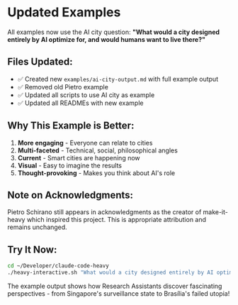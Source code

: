# Updated Examples

All examples now use the AI city question:
**"What would a city designed entirely by AI optimize for, and would humans want to live there?"**

## Files Updated:
- ✅ Created new `examples/ai-city-output.md` with full example output
- ✅ Removed old Pietro example
- ✅ Updated all scripts to use AI city as example
- ✅ Updated all READMEs with new example

## Why This Example is Better:
1. **More engaging** - Everyone can relate to cities
2. **Multi-faceted** - Technical, social, philosophical angles  
3. **Current** - Smart cities are happening now
4. **Visual** - Easy to imagine the results
5. **Thought-provoking** - Makes you think about AI's role

## Note on Acknowledgments:
Pietro Schirano still appears in acknowledgments as the creator of make-it-heavy which inspired this project. This is appropriate attribution and remains unchanged.

## Try It Now:
```bash
cd ~/Developer/claude-code-heavy
./heavy-interactive.sh "What would a city designed entirely by AI optimize for?"
```

The example output shows how Research Assistants discover fascinating perspectives - from Singapore's surveillance state to Brasília's failed utopia!
